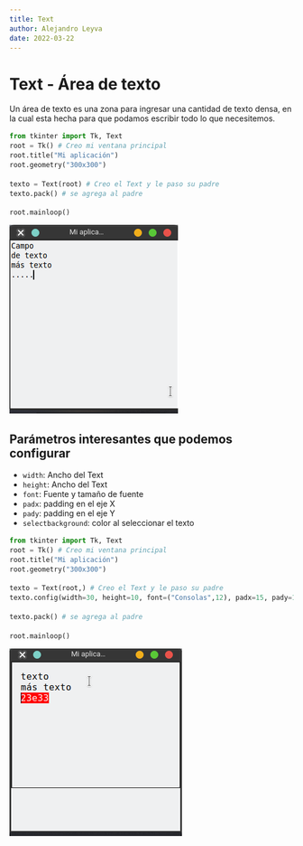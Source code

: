 ```yaml
---
title: Text
author: Alejandro Leyva
date: 2022-03-22
---
```


# Text - Área de texto

Un área de texto es una zona para ingresar una cantidad de texto densa, en la cual esta hecha para que podamos escribir todo lo que necesitemos.

```python
from tkinter import Tk, Text
root = Tk() # Creo mi ventana principal
root.title("Mi aplicación")
root.geometry("300x300")

texto = Text(root) # Creo el Text y le paso su padre
texto.pack() # se agrega al padre

root.mainloop()
``` 
![text area](img/text_area.png)

## Parámetros interesantes que podemos configurar

- `width`: Ancho del Text
- `height`: Ancho del Text
- `font`: Fuente y tamaño de fuente
- `padx`: padding en el eje X
- `pady`: padding en el eje Y
- `selectbackground`: color al seleccionar el texto

```python
from tkinter import Tk, Text
root = Tk() # Creo mi ventana principal
root.title("Mi aplicación")
root.geometry("300x300")

texto = Text(root,) # Creo el Text y le paso su padre
texto.config(width=30, height=10, font=("Consolas",12), padx=15, pady=15, selectbackground="red") # agrego configuraciones a mi campo de texto

texto.pack() # se agrega al padre

root.mainloop()
``` 

![personalizado](img/texto_2.png)